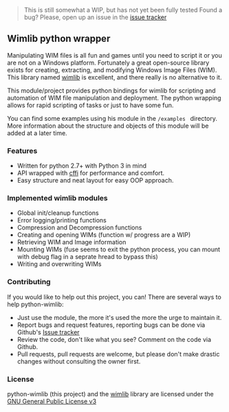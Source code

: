 > This is still somewhat a WIP, but has not yet been fully tested
>Found a bug? Please, open up an issue in the [issue tracker](https://github.com/0xGiddi/python-wimlib/issues)

## Wimlib python wrapper 
Manipulating WIM files is all fun and games until you need to script it or you are not on a Windows platform. Fortunately a great open-source library exists for creating, extracting, and modifying Windows Image Files (WIM). This library named [wimlib](https://wimlib.net) is excellent, and there really is no alternative to it.

This module/project provides python bindings for wimlib for scripting and automation of WIM file manipulation and deployment. The python wrapping allows for rapid scripting of tasks or just to have some fun.

You can find some examples using his module in the `/examples ` directory. More information about the structure and objects of this module will be added at a later time.

### Features
- Written for python 2.7+ with Python 3 in mind
- API wrapped with [cffi](https://cffi.readthedocs.io/en/latest/) for performance and comfort.
- Easy structure and neat layout for easy OOP approach.

### Implemented wimlib modules
- Global init/cleanup functions
- Error logging/printing functions
- Compression and Decompression functions
- Creating and opening WIMs (function w/ progress are a WIP)
- Retrieving WIM and Image information
- Mounting WIMs (fuse seems to exit the python process, you can mount with debug flag in a seprate hread to bypass this)
- Writing and overwriting WIMs

### Contributing
If you would like to help out this project, you can! There are several ways to help python-wimlib:
- Just use the module, the more it's used the more the urge to maintain it.
- Report bugs and request features, reporting bugs can be done via Github's [Issue tracker](https://github.com/0xGiddi/python-wimlib/issues)
- Review the code, don't like what you see? Comment on the code via Github.
- Pull requests, pull requests are welcome, but please don't make drastic changes without consulting the owner first.

### License
python-wimlib (this project) and the [wimlib](https://wimlib.net) library are licensed under the [GNU General Public
License v3](https://www.gnu.org/licenses/gpl-3.0.txt)

